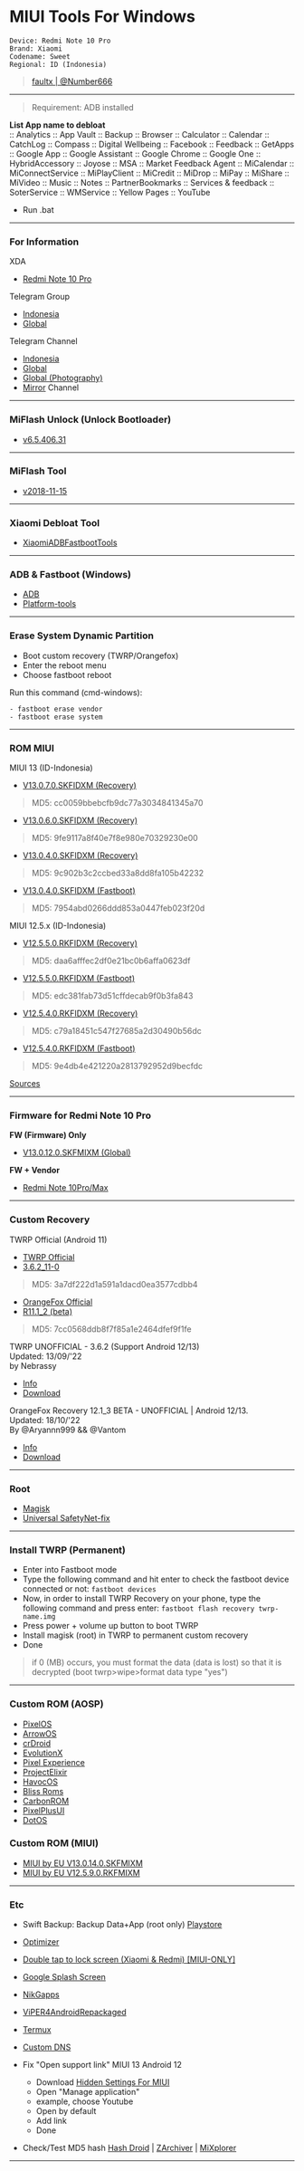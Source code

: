 # MIUI Tools For Windows
```
Device: Redmi Note 10 Pro 
Brand: Xiaomi 
Codename: Sweet 
Regional: ID (Indonesia)
```
> [faultx | @Number666](https://t.me/Number666)

-----------------------------------------

> Requirement: ADB installed

**List App name to debloat**
<br/>
:: Analytics
:: App Vault
:: Backup
:: Browser
:: Calculator
:: Calendar
:: CatchLog
:: Compass
:: Digital Wellbeing
:: Facebook
:: Feedback
:: GetApps
:: Google App
:: Google Assistant
:: Google Chrome
:: Google One
:: HybridAccessory
:: Joyose
:: MSA
:: Market Feedback Agent
:: MiCalendar
:: MiConnectService
:: MiPlayClient
:: MiCredit
:: MiDrop
:: MiPay
:: MiShare
:: MiVideo
:: Music
:: Notes
:: PartnerBookmarks
:: Services & feedback
:: SoterService
:: WMService
:: Yellow Pages
:: YouTube

* Run .bat

-----------------------------------------

### For Information

XDA
- [Redmi Note 10 Pro](https://forum.xda-developers.com/f/redmi-note-10-pro.12117/)

Telegram Group
- [Indonesia](https://t.me/RedmiNote10ProID)
- [Global](https://t.me/RedmiNote10ProDiscussion)

Telegram Channel
- [Indonesia](https://t.me/RedmiNote10ProIDUpdate)
- [Global](https://t.me/RedmiNote10ProChannel)
- [Global (Photography)](https://t.me/RedmiNote10Pro_MaxPhotography)
- [Mirror](https://t.me/mirrorsweet) Channel
-----------------------------------------

### MiFlash Unlock (Unlock Bootloader)
- [v6.5.406.31](https://drive.google.com/uc?id=146MgfP7uk7FQ76hhpypRlLg_S8psPtlI&export=download)

-----------------------------------------

### MiFlash Tool
- [v2018-11-15](https://drive.google.com/uc?id=15Ka2J-xSmy9p7A9no6pW9BODkbH653GK&export=download)

-----------------------------------------

### Xiaomi Debloat Tool
- [XiaomiADBFastbootTools](https://github.com/Szaki/XiaomiADBFastbootTools)

-----------------------------------------

### ADB & Fastboot (Windows)
- [ADB](https://drive.google.com/uc?id=1ZoCF-M-UYfiHisheV5fevB9Nt5KhLh0C&export=download)
- [Platform-tools](https://dl.google.com/android/repository/platform-tools_r33.0.3-windows.zip)

-----------------------------------------

### Erase System Dynamic Partition
- Boot custom recovery (TWRP/Orangefox)
- Enter the reboot menu
- Choose fastboot reboot

Run this command (cmd-windows):
```
- fastboot erase vendor
- fastboot erase system
```
-----------------------------------------

### ROM MIUI

MIUI 13 (ID-Indonesia)

- [V13.0.7.0.SKFIDXM (Recovery)](https://bigota.d.miui.com/V13.0.7.0.SKFIDXM/miui_SWEETIDGlobal_V13.0.7.0.SKFIDXM_cc0059bbeb_12.0.zip)
> MD5: cc0059bbebcfb9dc77a3034841345a70

- [V13.0.6.0.SKFIDXM (Recovery)](https://bigota.d.miui.com/V13.0.6.0.SKFIDXM/miui_SWEETIDGlobal_V13.0.6.0.SKFIDXM_9fe9117a8f_12.0.zip)
> MD5: 9fe9117a8f40e7f8e980e70329230e00

- [V13.0.4.0.SKFIDXM (Recovery)](https://bigota.d.miui.com/V13.0.4.0.SKFIDXM/miui_SWEETIDGlobal_V13.0.4.0.SKFIDXM_9c902b3c2c_12.0.zip)
> MD5: 9c902b3c2ccbed33a8dd8fa105b42232
- [V13.0.4.0.SKFIDXM (Fastboot)](https://bigota.d.miui.com/V13.0.4.0.SKFIDXM/sweet_id_global_images_V13.0.4.0.SKFIDXM_20220518.0000.00_12.0_global_7954abd026.tgz)
> MD5: 7954abd0266ddd853a0447feb023f20d

MIUI 12.5.x (ID-Indonesia)
- [V12.5.5.0.RKFIDXM (Recovery)](https://bigota.d.miui.com/V12.5.5.0.RKFIDXM/miui_SWEETIDGlobal_V12.5.5.0.RKFIDXM_daa6afffec_11.0.zip)
> MD5: daa6afffec2df0e21bc0b6affa0623df
- [V12.5.5.0.RKFIDXM (Fastboot)](https://bigota.d.miui.com/V12.5.5.0.RKFIDXM/sweet_id_global_images_V12.5.5.0.RKFIDXM_20220216.0000.00_11.0_global_edc381fab7.tgz)
> MD5: edc381fab73d51cffdecab9f0b3fa843

- [V12.5.4.0.RKFIDXM (Recovery)](https://bigota.d.miui.com/V12.5.4.0.RKFIDXM/miui_SWEETIDGlobal_V12.5.4.0.RKFIDXM_c79a18451c_11.0.zip)
> MD5: c79a18451c547f27685a2d30490b56dc
- [V12.5.4.0.RKFIDXM (Fastboot)](https://bigota.d.miui.com/V12.5.4.0.RKFIDXM/sweet_id_global_images_V12.5.4.0.RKFIDXM_20211116.0000.00_11.0_global_9e4db4e421.tgz)
> MD5: 9e4db4e421220a2813792952d9becfdc

[Sources](https://xiaomifirmwareupdater.com/archive/miui/sweet/) 

-----------------------------------------
### Firmware for Redmi Note 10 Pro

**FW (Firmware) Only**
- [V13.0.12.0.SKFMIXM (Global)](https://osdn.dl.osdn.net/storage/g/x/xi/xiaomifirmwareupdater/Stable/V13/sweet/fw_sweet_miui_SWEETGlobal_V13.0.12.0.SKFMIXM_bb277eed1f_12.0.zip)

**FW + Vendor**
- [Redmi Note 10Pro/Max](https://sourceforge.net/projects/sweet-fw-vendor/files/)

-----------------------------------------

### Custom Recovery

TWRP Official (Android 11)
- [TWRP Official](https://dl.twrp.me/sweet/)
- [3.6.2_11-0](https://drive.google.com/uc?id=1bvqte8gYK3TFdwKyZA2gtBpIynMg53QZ&export=download)
> MD5: 3a7df222d1a591a1dacd0ea3577cdbb4

- [OrangeFox Official](https://orangefox.download/device/sweet)
- [R11.1_2 (beta)](https://drive.google.com/uc?id=1aSERUGbB8xku4cYEDDBR78ntTZ6Revxv&export=download)
> MD5: 7cc0568ddb8f7f85a1e2464dfef9f1fe

TWRP UNOFFICIAL - 3.6.2 (Support Android 12/13)
<br/>Updated: 13/09/'22
<br/>by Nebrassy 
- [Info](https://t.me/mirrorsweet/212)
- [Download](https://drive.google.com/uc?id=10ZLHWjXXdzTqMX6yZ89-oYGECh98-3VH&export=download)

OrangeFox Recovery 12.1_3 BETA - UNOFFICIAL | Android 12/13.
<br/>Updated: 18/10/'22
<br/>By @Aryannn999 && @Vantom
- [Info](https://t.me/mirrorsweet/250)
- [Download](https://drive.google.com/uc?id=1n41y5ykPvxQXusJWxQZufHWqzem9Cc2I&export=download)

-----------------------------------------

### Root
- [Magisk](https://github.com/topjohnwu/Magisk)
- [Universal SafetyNet-fix](https://github.com/kdrag0n/safetynet-fix)

-----------------------------------------

### Install TWRP (Permanent)
- Enter into Fastboot mode
- Type the following command and hit enter to check the fastboot device connected or not:
``` fastboot devices ```
- Now, in order to install TWRP Recovery on your phone, type the following command and press enter:
``` fastboot flash recovery twrp-name.img ```
- Press power + volume up button to boot TWRP
- Install magisk (root) in TWRP to permanent custom recovery
- Done

> if 0 (MB) occurs, you must format the data (data is lost) so that it is decrypted (boot twrp>wipe>format data type "yes")

-----------------------------------------

### Custom ROM (AOSP)
- [PixelOS](https://pixelos.net/download/sweet)
- [ArrowOS](https://arrowos.net/download/sweet)
- [crDroid](https://crdroid.net/downloads#sweet)
- [EvolutionX](https://evolution-x.org/device/sweet)
- [Pixel Experience](https://download.pixelexperience.org/sweet)
- [ProjectElixir](https://projectelixiros.com/device/sweet)
- [HavocOS](https://havoc-os.com/device#sweet)
- [Bliss Roms](https://downloads.blissroms.org/download/sweet/)
- [CarbonROM](https://get.carbonrom.org/device-sweet.html)
- [PixelPlusUI](https://ppui.site/device/sweet)
- [DotOS](https://www.droidontime.com/devices/sweet)

### Custom ROM (MIUI)
- [MIUI by EU V13.0.14.0.SKFMIXM](https://t.me/mirrorsweet/256)
- [MIUI by EU V12.5.9.0.RKFMIXM](https://sourceforge.net/projects/xiaomi-eu-multilang-miui-roms/files/xiaomi.eu/MIUI-STABLE-RELEASES/MIUIv12/xiaomi.eu_multi_HMNote10Pro_V12.5.9.0.RKFMIXM_v12-11.zip/download)

-----------------------------------------

### Etc
- Swift Backup: Backup Data+App (root only) [Playstore](https://play.google.com/store/apps/details?id=org.swiftapps.swiftbackup&hl=en&gl=US)
- [Optimizer](https://github.com/KelvinCrag/Optimizer)
- [Double tap to lock screen (Xiaomi & Redmi) [MIUI-ONLY]](https://t.me/miatoz/217)
- [Google Splash Screen](https://t.me/mirrorsweet/45)
- [NikGapps](https://sourceforge.net/projects/nikgapps/files/Releases/)
- [ViPER4AndroidRepackaged](https://github.com/programminghoch10/ViPER4AndroidRepackaged)
- [Termux](https://f-droid.org/en/packages/com.termux/)
- [Custom DNS](https://pastebin.com/DTRu7aWJ)
- Fix "Open support link" MIUI 13 Android 12
  * Download [Hidden Settings For MIUI](https://play.google.com/store/apps/details?id=com.ceyhan.sets)
  * Open "Manage application"
  * example, choose Youtube
  * Open by default
  * Add link
  * Done
 
 - Check/Test MD5 hash [Hash Droid](https://play.google.com/store/apps/details?id=com.hobbyone.HashDroid&feature=related_apps) | [ZArchiver](https://play.google.com/store/apps/details?id=ru.zdevs.zarchiver&hl=en&gl=US) | [MiXplorer](https://www.apkmirror.com/apk/hootan-parsa/mixplorer-hootanparsa/)
 
-----------------------------------------
